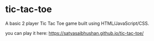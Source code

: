 # tic-tac-toe
A basic 2 player Tic Tac Toe game built using HTML/JavaScript/CSS.

you can play it here: https://satyasaibhushan.github.io/tic-tac-toe/
